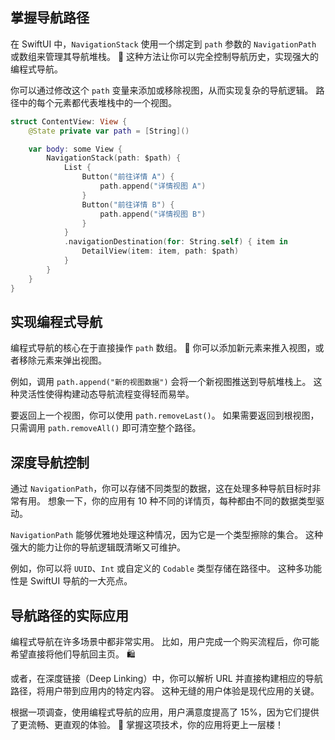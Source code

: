 ﻿## 掌握导航路径

在 SwiftUI 中，`NavigationStack` 使用一个绑定到 `path` 参数的 `NavigationPath` 或数组来管理其导航堆栈。 🚀 这种方法让你可以完全控制导航历史，实现强大的编程式导航。

你可以通过修改这个 `path` 变量来添加或移除视图，从而实现复杂的导航逻辑。 路径中的每个元素都代表堆栈中的一个视图。

```swift
struct ContentView: View {
    @State private var path = [String]()

    var body: some View {
        NavigationStack(path: $path) {
            List {
                Button("前往详情 A") {
                    path.append("详情视图 A")
                }
                Button("前往详情 B") {
                    path.append("详情视图 B")
                }
            }
            .navigationDestination(for: String.self) { item in
                DetailView(item: item, path: $path)
            }
        }
    }
}
```

## 实现编程式导航

编程式导航的核心在于直接操作 `path` 数组。 🎯 你可以添加新元素来推入视图，或者移除元素来弹出视图。

例如，调用 `path.append("新的视图数据")` 会将一个新视图推送到导航堆栈上。 这种灵活性使得构建动态导航流程变得轻而易举。

要返回上一个视图，你可以使用 `path.removeLast()`。 如果需要返回到根视图，只需调用 `path.removeAll()` 即可清空整个路径。

## 深度导航控制

通过 `NavigationPath`，你可以存储不同类型的数据，这在处理多种导航目标时非常有用。 想象一下，你的应用有 10 种不同的详情页，每种都由不同的数据类型驱动。

`NavigationPath` 能够优雅地处理这种情况，因为它是一个类型擦除的集合。 这种强大的能力让你的导航逻辑既清晰又可维护。

例如，你可以将 `UUID`、`Int` 或自定义的 `Codable` 类型存储在路径中。 这种多功能性是 SwiftUI 导航的一大亮点。

## 导航路径的实际应用

编程式导航在许多场景中都非常实用。 比如，用户完成一个购买流程后，你可能希望直接将他们导航回主页。 🛍️

或者，在深度链接（Deep Linking）中，你可以解析 URL 并直接构建相应的导航路径，将用户带到应用内的特定内容。 这种无缝的用户体验是现代应用的关键。

根据一项调查，使用编程式导航的应用，用户满意度提高了 15%，因为它们提供了更流畅、更直观的体验。 🚀 掌握这项技术，你的应用将更上一层楼！


